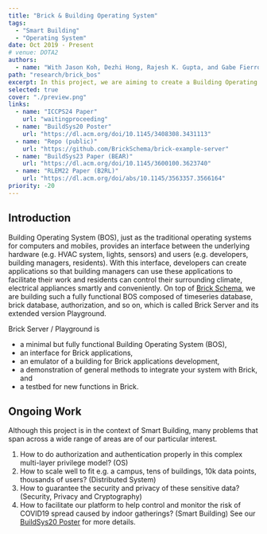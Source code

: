 ```yaml
---
title: "Brick & Building Operating System"
tags:
  - "Smart Building"
  - "Operating System"
date: Oct 2019 - Present
# venue: DOTA2
authors:
  - name: "With Jason Koh, Dezhi Hong, Rajesh K. Gupta, and Gabe Fierro."
path: "research/brick_bos"
excerpt: In this project, we are aiming to create a Building Operating System (BOS) providing an interface between the underlying building hardware (e.g. HVAC system, light, sensor) and users (e.g. developers, building managers, residents). With this interface, developers can create applications to make the life of building managers and residents easier. Paper undersubmission to ICCPS 2024.
selected: true
cover: "./preview.png"
links:
  - name: "ICCPS24 Paper"
    url: "waitingproceeding"
  - name: "BuildSys20 Poster"
    url: "https://dl.acm.org/doi/10.1145/3408308.3431113"
  - name: "Repo (public)"
    url: "https://github.com/BrickSchema/brick-example-server"
  - name: "BuildSys23 Paper (BEAR)"
    url: "https://dl.acm.org/doi/10.1145/3600100.3623740"
  - name: "RLEM22 Paper (B2RL)"
    url: "https://dl.acm.org/doi/abs/10.1145/3563357.3566164"
priority: -20
---
```


## Introduction

Building Operating System (BOS), just as the traditional operating systems for computers and mobiles, provides an interface between the underlying hardware (e.g. HVAC system, lights, sensors) and users (e.g. developers, building managers, residents). With this interface, developers can create applications so that building managers can use these applications to facilitate their work and residents can control their surrounding climate, electrical appliances smartly and conveniently. On top of [Brick Schema](https://brickschema.org/), we are building such a fully functional BOS composed of timeseries database, brick database, authorization, and so on, which is called Brick Server and its extended version Playground.

Brick Server / Playground is

- a minimal but fully functional Building Operating System (BOS),
- an interface for Brick applications,
- an emulator of a building for Brick applications development,
- a demonstration of general methods to integrate your system with Brick, and
- a testbed for new functions in Brick.


## Ongoing Work

Although this project is in the context of Smart Building, many problems that span across a wide range of areas are of our particular interest. 
1. How to do authorization and authentication properly in this complex multi-layer privilege model? (OS)
2. How to scale well to fit e.g. a campus, tens of buildings, 10k data points, thousands of users? (Distributed System)
3. How to guarantee the security and privacy of these sensitive data? (Security, Privacy and Cryptography)
4. How to facilitate our platform to help control and monitor the risk of COVID19 spread caused by indoor gatherings? (Smart Building) See our [BuildSys20 Poster](buildsys20postersdemos-final8.pdf) for more details.


